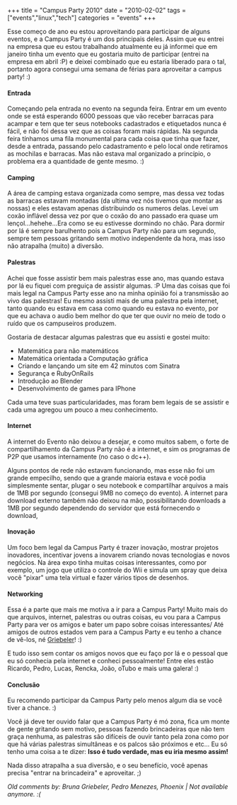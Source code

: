 +++
title = "Campus Party 2010"
date = "2010-02-02"
tags = ["events","linux","tech"]
categories = "events"
+++

Esse começo de ano eu estou aproveitando para participar de alguns
eventos, e a Campus Party é um dos principais deles.  Assim que eu
entrei na empresa que eu estou trabalhando atualmente eu já informei
que em janeiro tinha um evento que eu gostaria muito de participar
(entrei na empresa em abril :P) e deixei combinado que eu estaria
liberado para o tal, portanto agora consegui uma semana de férias para
aproveitar a campus party! :)

#### Entrada ####

Começando pela entrada no evento na segunda feira. Entrar em um evento
onde se está esperando 6000 pessoas que vão receber barracas para
acampar e tem que ter seus notebooks cadastrados e etiquetados nunca é
fácil, e não foi dessa vez que as coisas foram mais rápidas.  Na
segunda feira tínhamos uma fila monumental para cada coisa que tinha
que fazer, desde a entrada, passando pelo cadastramento e pelo local
onde retiramos as mochilas e barracas.  Mas não estava mal organizado
a princípio, o problema era a quantidade de gente mesmo. :)

#### Camping ####

A área de camping estava organizada como sempre, mas dessa vez todas
as barracas estavam montadas (da ultima vez nós tivemos que montar as
nossas) e eles estavam apenas distribuindo os numeros delas.  Levei um
coxão inflável dessa vez por que o coxão do ano passado era quase um
lençol...hehehe...Era como se eu estivesse dormindo no chão.  Para
dormir por lá é sempre barulhento pois a Campus Party não para um
segundo, sempre tem pessoas gritando sem motivo independente da hora,
mas isso não atrapalha (muito) a diversão.

#### Palestras ####

Achei que fosse assistir bem mais palestras esse ano, mas quando
estava por lá eu fiquei com preguiça de assistir algumas. :P Uma das
coisas que foi mais legal na Campus Party esse ano na minha opinião
foi a transmissão ao vivo das palestras! Eu mesmo assisti mais de uma
palestra pela internet, tanto quando eu estava em casa como quando eu
estava no evento, por que eu achava o audio bem melhor do que ter que
ouvir no meio de todo o ruído que os campuseiros produzem.

Gostaria de destacar algumas palestras que eu assisti e gostei muito:

* Matemática para não matemáticos
* Matemática orientada a Computação gráfica
* Criando e lançando um site em 42 minutos com Sinatra
* Segurança e RubyOnRails
* Introdução ao Blender
* Desenvolvimento de games para IPhone

Cada uma teve suas particularidades, mas foram bem legais de se
assistir e cada uma agregou um pouco a meu conhecimento.

#### Internet ####

A internet do Evento não deixou a desejar, e como muitos sabem, o
forte de compartilhamento da Campus Party não é a internet, e sim os
programas de P2P que usamos internamente (no caso o dc++).

Alguns pontos de rede não estavam funcionando, mas esse não foi um
grande empecilho, sendo que a grande maioria estava e você podia
simplesmente sentar, plugar o seu notebook e compartilhar arquivos a
mais de 1MB por segundo (consegui 9MB no começo do evento).  A
internet para download externo também não deixou na mão,
possibilitando downloads a 1MB por segundo dependendo do servidor que
está fornecendo o download,

#### Inovação ####

Um foco bem legal da Campus Party é trazer inovação, mostrar projetos
inovadores, incentivar jovens a inovarem criando novas tecnologias e
novos negócios.  Na área expo tinha muitas coisas interessantes, como
por exemplo, um jogo que utiliza o controle do Wii e simula um spray
que deixa você "pixar" uma tela virtual e fazer vários tipos de
desenhos.

#### Networking ####

Essa é a parte que mais me motiva a ir para a Campus Party! Muito mais
do que arquivos, internet, palestras ou outras coisas, eu vou para a
Campus Party para ver os amigos e bater um papo sobre coisas
interessantes/ Até amigos de outros estados vem para a Campus Party e
eu tenho a chance de vê-los, né [Griebeler](http://griebeler.com/)! :)

E tudo isso sem contar os amigos novos que eu faço por lá e o pessoal
que eu só conhecia pela internet e conheci pessoalmente! Entre eles
estão Ricardo, Pedro, Lucas, Rencka, João, oTubo e mais uma galera! :)

#### Conclusão ####

Eu recomendo participar da Campus Party pelo menos algum dia se você
tiver a chance. :)

Você já deve ter ouvido falar que a Campus Party é mó zona, fica um
monte de gente gritando sem motivo, pessoas fazendo brincadeiras que
não tem graça nenhuma, as palestras são difíceis de ouvir tanto pela
zona como por que há várias palestras simultâneas e os palcos são
próximos e etc...  Eu só tenho uma coisa a te dizer: **Isso é tudo
verdade, mas eu iria mesmo assim!**

Nada disso atrapalha a sua diversão, e o seu benefício, você apenas
precisa "entrar na brincadeira" e aproveitar. ;)



_Old comments by: Bruna Griebeler, Pedro Menezes, Phoenix | Not available anymore. :(_
